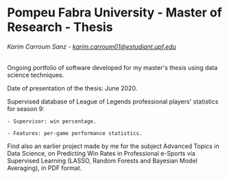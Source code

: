# Pompeu Fabra University - Master of Research - Thesis

###### Karim Carroum Sanz - karim.carroum01@estudiant.upf.edu

Ongoing portfolio of software developed for my master's thesis using data science techniques.

Date of presentation of the thesis: June 2020.

Supervised database of League of Legends professional players' statistics for season 9:

    - Supervisor: win percentage.
    
    - Features: per-game performance statistics.

Find also an earlier project made by me for the subject Advanced Topics in Data Science, on Predicting Win Rates in Professional e-Sports via Supervised Learning (LASSO, Random Forests and Bayesian Model Averaging), in PDF format.

